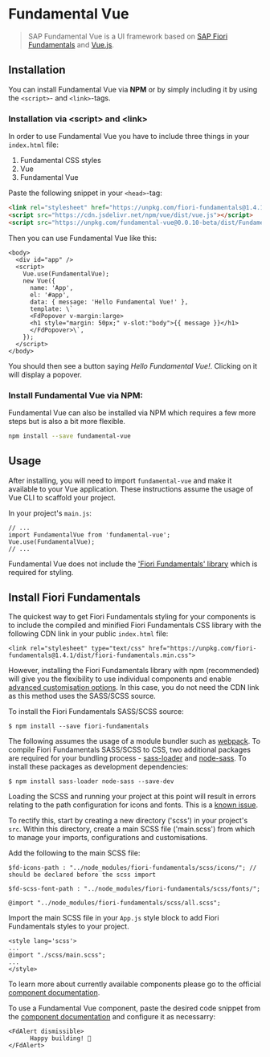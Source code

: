 # Fundamental Vue

> SAP Fundamental Vue is a UI framework based on [SAP Fiori Fundamentals](https://sap.github.io/fundamental/) and [Vue.js](https://vuejs.org).

## Installation
You can install Fundamental Vue via **NPM** or by simply including it by using the `<script>`- and `<link>`-tags.

### Installation via **\<script\>** and **\<link\>**

In order to use Fundamental Vue you have to include three things in your `index.html` file:

1. Fundamental CSS styles
2. Vue
3. Fundamental Vue

Paste the following snippet in your `<head>`-tag:

```html
<link rel="stylesheet" href="https://unpkg.com/fiori-fundamentals@1.4.1/dist/fiori-fundamentals.min.css">
<script src="https://cdn.jsdelivr.net/npm/vue/dist/vue.js"></script>
<script src="https://unpkg.com/fundamental-vue@0.0.10-beta/dist/FundamentalVue.umd.js"></script>
```

Then you can use Fundamental Vue like this:

```xhtml
<body>
  <div id="app" />
  <script>
    Vue.use(FundamentalVue);
    new Vue({
      name: 'App',
      el: '#app',
      data: { message: 'Hello Fundamental Vue!' },
      template: \`
      <FdPopover v-margin:large>
      <h1 style="margin: 50px;" v-slot:"body">{{ message }}</h1>
      </FdPopover>\`,
    });
  </script>
</body>
```

You should then see a button saying *Hello Fundamental Vue!*. Clicking on it will display a popover.


### Install Fundamental Vue via **NPM**:

Fundamental Vue can also be installed via NPM which requires a few more steps but is also a bit more flexible.

```bash
npm install --save fundamental-vue
```

## Usage

After installing, you will need to import `fundamental-vue` and make it available to your Vue application. These instructions assume the usage of Vue CLI to scaffold your project.

In your project's `main.js`:

```
// ...
import FundamentalVue from 'fundamental-vue';
Vue.use(FundamentalVue);
// ...
```

Fundamental Vue does not include the ['Fiori Fundamentals' library](https://github.com/SAP/fundamental) which is required for styling.

## Install Fiori Fundamentals
The quickest way to get Fiori Fundamentals styling for your components is  to include the compiled and minified Fiori Fundamentals CSS library with the following CDN link in your public `index.html` file:

```
<link rel="stylesheet" type="text/css" href="https://unpkg.com/fiori-fundamentals@1.4.1/dist/fiori-fundamentals.min.css">
```

However, installing the Fiori Fundamentals library with npm (recommended) will give you the flexibility to use individual components and enable [advanced customisation options](https://github.com/SAP/fundamental/wiki/Advanced-Customization). In this case, you do not need the CDN link as this method uses the SASS/SCSS source.

To install the Fiori Fundamentals SASS/SCSS source:

```
$ npm install --save fiori-fundamentals
```

The following assumes the usage of a module bundler such as [webpack](https://webpack.js.org/). To compile Fiori Fundamentals SASS/SCSS to CSS, two additional packages are required for your bundling process - [sass-loader](https://github.com/webpack-contrib/sass-loader) and [node-sass](https://github.com/sass/node-sass). To install these packages as development dependencies:

```
$ npm install sass-loader node-sass --save-dev
```

Loading the SCSS and running your project at this point will result in errors relating to the path configuration for icons and fonts. This is a [known issue](https://github.com/SAP/fundamental#known-issues).

To rectify this, start by creating a new directory ('scss') in your project's `src`. Within this directory, create a main SCSS file ('main.scss') from which to manage your imports, configurations and customisations.

Add the following to the main SCSS file:

```
$fd-icons-path : "../node_modules/fiori-fundamentals/scss/icons/"; // should be declared before the scss import

$fd-scss-font-path : "../node_modules/fiori-fundamentals/scss/fonts/";

@import "../node_modules/fiori-fundamentals/scss/all.scss";
```

Import the main SCSS file in your `App.js` style block to add Fiori Fundamentals styles to your project.

```
<style lang='scss'>
...
@import "./scss/main.scss";
...
</style>
```

To learn more about currently available components please go to the official [component documentation](https://dist-lkl4ej2tj.now.sh).

To use a Fundamental Vue component, paste the desired code snippet from the [component documentation](https://dist-lkl4ej2tj.now.sh) and configure it as necessarry:

```
<FdAlert dismissible>
      Happy building! 🚀
</FdAlert>
```
